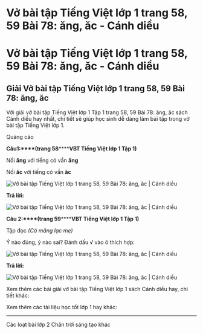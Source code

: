 # Vở bài tập Tiếng Việt lớp 1 trang 58, 59 Bài 78: ăng, ăc - Cánh diều

# Vở bài tập Tiếng Việt lớp 1 trang 58, 59 Bài 78: ăng, ăc - Cánh diều

## Giải Vở bài tập Tiếng Việt lớp 1 trang 58, 59 Bài 78: ăng, ăc

Với giải vở bài tập Tiếng Việt lớp 1 Tập 1 trang 58, 59 Bài 78: ăng, ăc sách Cánh diều hay nhất, chi tiết sẽ giúp học sinh dễ dàng làm bài tập trong vở bài tập Tiếng Việt lớp 1.

Quảng cáo

**Câu****1****:****(trang 58********VBT Tiếng Việt lớp 1 Tập 1)**

Nối **ăng** với tiếng có vần **ăng**

Nối **ăc** với tiếng có vần **ăc**

![Vở bài tập Tiếng Việt lớp 1 trang 58, 59 Bài 78: ăng, ăc | Cánh diều](https://www.vietjack.com/vbt-tieng-viet-1-cd/images/bai-78-ang-ac-87590.png)

**Trả lời:**

![Vở bài tập Tiếng Việt lớp 1 trang 58, 59 Bài 78: ăng, ăc | Cánh diều](https://www.vietjack.com/vbt-tieng-viet-1-cd/images/bai-78-ang-ac-87594.png)

**Câu 2:****(trang 59********VBT Tiếng Việt lớp 1 Tập 1)**

Tập đọc _(Cá măng lạc mẹ)_

Ý nào đúng, ý nào sai? Đánh dấu √ vào ô thích hợp:

![Vở bài tập Tiếng Việt lớp 1 trang 58, 59 Bài 78: ăng, ăc | Cánh diều](https://www.vietjack.com/vbt-tieng-viet-1-cd/images/bai-78-ang-ac-87592.png)

**Trả lời:**

![Vở bài tập Tiếng Việt lớp 1 trang 58, 59 Bài 78: ăng, ăc | Cánh diều](https://www.vietjack.com/vbt-tieng-viet-1-cd/images/bai-78-ang-ac-87595.png)

Xem thêm các bài giải vở bài tập Tiếng Việt lớp 1 sách Cánh diều hay, chi tiết khác:

Xem thêm các tài liệu học tốt lớp 1 hay khác:

* * *

Các loạt bài lớp 2 Chân trời sáng tạo khác
